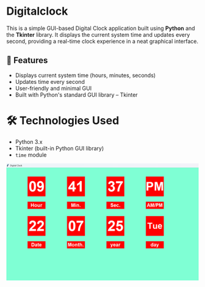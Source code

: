 # Digitalclock
This is a simple GUI-based Digital Clock application built using **Python** and the **Tkinter** library. It displays the current system time and updates every second, providing a real-time clock experience in a neat graphical interface.


## 📌 Features

- Displays current system time (hours, minutes, seconds)
- Updates time every second
- User-friendly and minimal GUI
- Built with Python's standard GUI library – Tkinter

# 🛠️ Technologies Used

- Python 3.x
- Tkinter (built-in Python GUI library)
- `time` module

![image alt](https://github.com/Shubham88099/Digitalclock/blob/b411ca97161ab7724ac8b89262b55c7069a1eb85/Screenshot%202025-07-22%20214145.png)
